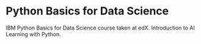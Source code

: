 # Python Basics for Data Science
IBM Python Basics for Data Science course taken at edX. Introduction to AI Learning with Python.
